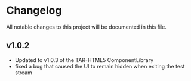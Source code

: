# Changelog
All notable changes to this project will be documented in this file.

## v1.0.2
* Updated to v1.0.3 of the TAR-HTML5 ComponentLibrary
* fixed a bug that caused the UI to remain hidden when exiting the test stream

